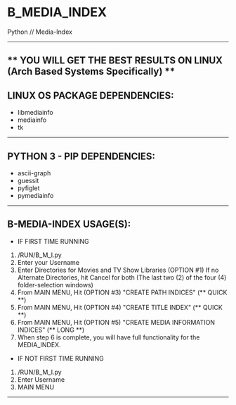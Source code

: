 # B_MEDIA_INDEX

Python // Media-Index

-------------------------------------------------------------------------------------------------
** YOU WILL GET THE BEST RESULTS ON LINUX (Arch Based Systems Specifically) **
-------------------------------------------------------------------------------------------------

LINUX OS PACKAGE DEPENDENCIES:
-------------------------------------------------------------------------------------------------
- libmediainfo
- mediainfo
- tk
-------------------------------------------------------------------------------------------------

PYTHON 3 - PIP DEPENDENCIES:
-------------------------------------------------------------------------------------------------
- ascii-graph
- guessit
- pyfiglet
- pymediainfo
-------------------------------------------------------------------------------------------------

B-MEDIA-INDEX USAGE(S):
-------------------------------------------------------------------------------------------------

* IF FIRST TIME RUNNING

1) /RUN/B_M_I.py
2) Enter your Username
3) Enter Directories for Movies and TV Show Libraries (OPTION #1)
   If no Alternate Directories, hit Cancel for both (The last two (2) of the four (4) folder-selection windows)
4) From MAIN MENU, Hit (OPTION #3) "CREATE PATH INDICES" (** QUICK **)
5) From MAIN MENU, Hit (OPTION #4) "CREATE TITLE INDEX" (** QUICK **)
6) From MAIN MENU, Hit (OPTION #5) "CREATE MEDIA INFORMATION INDICES" (** LONG **)
7) When step 6 is complete, you will have full functionality for the MEDIA_INDEX.

* IF NOT FIRST TIME RUNNING

1) /RUN/B_M_I.py
2) Enter Username
3) MAIN MENU

-------------------------------------------------------------------------------------------------
